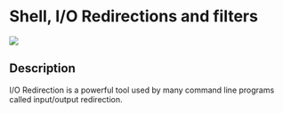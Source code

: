 # Shell, I/O Redirections and filters

<img src="https://s-media-cache-ak0.pinimg.com/736x/6f/62/0e/6f620e4d7f0ce4c79c9fd9c0d98aecd6.jpg">

## Description

I/O Redirection is a powerful tool used by many command line programs called input/output redirection.

